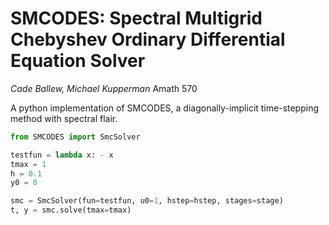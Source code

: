 # SMCODES: Spectral Multigrid Chebyshev Ordinary Differential Equation Solver

_Cade Ballew, Michael Kupperman_  Amath 570

A python implementation of SMCODES, a diagonally-implicit time-stepping method with spectral flair.



```python
from SMCODES import SmcSolver

testfun = lambda x: - x
tmax = 1
h = 0.1
y0 = 0

smc = SmcSolver(fun=testfun, u0=1, hstep=hstep, stages=stage)
t, y = smc.solve(tmax=tmax)
```
